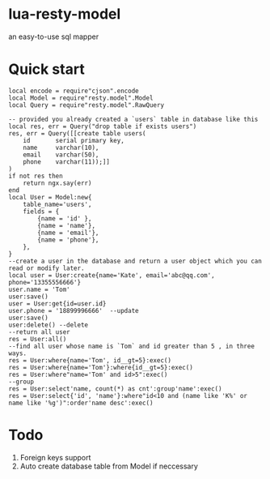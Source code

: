 # lua-resty-model
an  easy-to-use sql mapper
# Quick start

    local encode = require"cjson".encode
    local Model = require"resty.model".Model
    local Query = require"resty.model".RawQuery

    -- provided you already created a `users` table in database like this
    local res, err = Query("drop table if exists users")
    res, err = Query([[create table users(
        id       serial primary key,
        name     varchar(10), 
        email    varchar(50), 
        phone    varchar(11));]]
    )
    if not res then
        return ngx.say(err)
    end
    local User = Model:new{
        table_name='users', 
        fields = {
            {name = 'id' }, 
            {name = 'name'}, 
            {name = 'email'}, 
            {name = 'phone'}, 
        }, 
    }
    --create a user in the database and return a user object which you can read or modify later.
    local user = User:create{name='Kate', email='abc@qq.com', phone='13355556666'}
    user.name = 'Tom'
    user:save()
    user = User:get{id=user.id}
    user.phone = '18899996666'  --update
    user:save()
    user:delete() --delete
    --return all user
    res = User:all()
    --find all user whose name is `Tom` and id greater than 5 , in three ways.
    res = User:where{name='Tom', id__gt=5}:exec()
    res = User:where{name='Tom'}:where{id__gt=5}:exec()
    res = User:where"name='Tom' and id>5":exec()
    --group
    res = User:select'name, count(*) as cnt':group'name':exec()
    res = User:select{'id', 'name'}:where"id<10 and (name like 'K%' or name like '%g')":order'name desc':exec()
# Todo
1. Foreign keys support
2. Auto create database table from Model if neccessary
